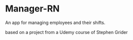 # Manager-RN

An app for managing employees and their shifts. 

based on a project from a Udemy course of Stephen Grider
